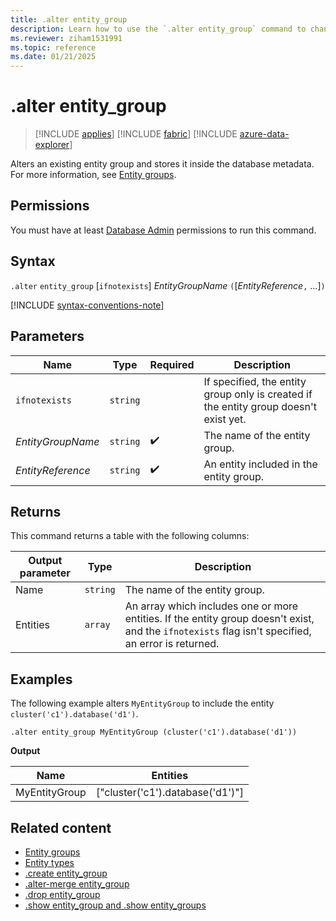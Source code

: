 ```yaml
---
title: .alter entity_group
description: Learn how to use the `.alter entity_group` command to change an existing entity group.
ms.reviewer: ziham1531991
ms.topic: reference
ms.date: 01/21/2025
---
```



# .alter entity_group

> [!INCLUDE [applies](../includes/applies-to-version/applies.md)] [!INCLUDE [fabric](../includes/applies-to-version/fabric.md)] [!INCLUDE [azure-data-explorer](../includes/applies-to-version/azure-data-explorer.md)]

Alters an existing entity group and stores it inside the database metadata. For more information, see [Entity groups](entity-groups.md).

## Permissions

You must have at least [Database Admin](../access-control/role-based-access-control.md) permissions to run this command.

## Syntax

`.alter` `entity_group` [`ifnotexists`] *EntityGroupName* `(`[*EntityReference*`,` ...]`)`

[!INCLUDE [syntax-conventions-note](../includes/syntax-conventions-note.md)]

## Parameters

|Name|Type|Required|Description|
|--|--|--|--|
| `ifnotexists` | `string` | | If specified, the entity group only is created if the entity group doesn't exist yet.|
|*EntityGroupName*| `string` | :heavy_check_mark:|The name of the entity group. |
|*EntityReference*| `string` | :heavy_check_mark:|An entity included in the entity group. |

## Returns

This command returns a table with the following columns:

|Output parameter |Type |Description|
|---|---|---|
|Name | `string` | The name of the entity group.|
|Entities | `array` | An array which includes one or more entities. If the entity group doesn't exist, and the `ifnotexists` flag isn't specified, an error is returned.|

## Examples

The following example alters `MyEntityGroup` to include the entity `cluster('c1').database('d1')`.

```kusto
.alter entity_group MyEntityGroup (cluster('c1').database('d1'))
```

**Output**

|Name|Entities|
|---|---|
|MyEntityGroup|["cluster('c1').database('d1')"]|

## Related content

* [Entity groups](entity-groups.md)
* [Entity types](../query/schema-entities/index.md)
* [.create entity_group](create-entity-group.md)
* [.alter-merge entity_group](alter-merge-entity-group.md)
* [.drop entity_group](drop-entity-group.md)
* [.show entity_group and .show entity_groups](show-entity-group.md)

